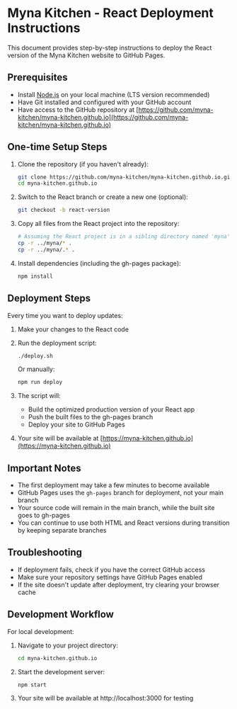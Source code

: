 # Myna Kitchen - React Deployment Instructions

This document provides step-by-step instructions to deploy the React version of the Myna Kitchen website to GitHub Pages.

## Prerequisites

- Install [Node.js](https://nodejs.org/) on your local machine (LTS version recommended)
- Have Git installed and configured with your GitHub account
- Have access to the GitHub repository at [https://github.com/myna-kitchen/myna-kitchen.github.io](https://github.com/myna-kitchen/myna-kitchen.github.io)

## One-time Setup Steps

1. Clone the repository (if you haven't already):
   ```bash
   git clone https://github.com/myna-kitchen/myna-kitchen.github.io.git
   cd myna-kitchen.github.io
   ```

2. Switch to the React branch or create a new one (optional):
   ```bash
   git checkout -b react-version
   ```

3. Copy all files from the React project into the repository:
   ```bash
   # Assuming the React project is in a sibling directory named 'myna'
   cp -r ../myna/* .
   cp -r ../myna/.* .
   ```

4. Install dependencies (including the gh-pages package):
   ```bash
   npm install
   ```

## Deployment Steps

Every time you want to deploy updates:

1. Make your changes to the React code

2. Run the deployment script:
   ```bash
   ./deploy.sh
   ```
   
   Or manually:
   ```bash
   npm run deploy
   ```

3. The script will:
   - Build the optimized production version of your React app
   - Push the built files to the gh-pages branch
   - Deploy your site to GitHub Pages

4. Your site will be available at [https://myna-kitchen.github.io](https://myna-kitchen.github.io)

## Important Notes

- The first deployment may take a few minutes to become available
- GitHub Pages uses the `gh-pages` branch for deployment, not your main branch
- Your source code will remain in the main branch, while the built site goes to gh-pages
- You can continue to use both HTML and React versions during transition by keeping separate branches

## Troubleshooting

- If deployment fails, check if you have the correct GitHub access
- Make sure your repository settings have GitHub Pages enabled
- If the site doesn't update after deployment, try clearing your browser cache

## Development Workflow

For local development:

1. Navigate to your project directory:
   ```bash
   cd myna-kitchen.github.io
   ```

2. Start the development server:
   ```bash
   npm start
   ```

3. Your site will be available at http://localhost:3000 for testing 